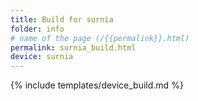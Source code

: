```yaml
---
title: Build for surnia
folder: info
# name of the page (/{{permalink}}.html)
permalink: surnia_build.html
device: surnia
---
```

{% include templates/device_build.md %}
